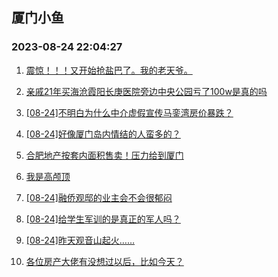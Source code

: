 ## 厦门小鱼 
### 2023-08-24 22:04:27

1. [震惊！！！又开始抢盐巴了。我的老天爷。](http://bbs.xmfish.com/read-htm-tid-18059540.html)

2. [亲戚21年买海沧霞阳长庚医院旁边中央公园亏了100w是真的吗](http://bbs.xmfish.com/read-htm-tid-18059388.html)

3. [[08-24]不明白为什么中介虚假宣传马銮湾房价暴跌？](http://bbs.xmfish.com/read-htm-tid-18059525.html)

4. [[08-24]好像厦门岛内情结的人蛮多的？](http://bbs.xmfish.com/read-htm-tid-18059663.html)

5. [合肥地产按套内面积售卖！压力给到厦门](http://bbs.xmfish.com/read-htm-tid-18059446.html)

6. [我是高颅顶](http://bbs.xmfish.com/read-htm-tid-18059364.html)

7. [[08-24]融侨观邸的业主会不会很郁闷](http://bbs.xmfish.com/read-htm-tid-18059589.html)

8. [[08-24]给学生军训的是真正的军人吗？](http://bbs.xmfish.com/read-htm-tid-18059506.html)

9. [[08-24]昨天观音山起火……](http://bbs.xmfish.com/read-htm-tid-18059502.html)

10. [各位房产大佬有没想过以后，比如今天？](http://bbs.xmfish.com/read-htm-tid-18059684.html)

